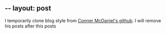 --
layout: post
--
I temporarily clone blog style from [Conner McDaniel's github](https://github.com/connermcd). I will remove his posts after this posts
